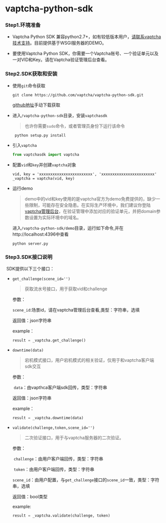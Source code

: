 # vaptcha-python-sdk

### Step1.环境准备

- Vaptcha Python SDK 兼容python2.7+，如有较低版本用户，[请联系vaptcha技术支持](https://wpa.qq.com/msgrd?v=3&uin=1828005327&site=qq&menu=yes)。目前提供基于WSGI服务器的DEMO。


- 要使用Vaptcha Python SDK，你需要一个Vaptcha账号、一个验证单元以及一对VID和Key。请在Vaptcha验证管理后台查看。

### Step2.SDK获取和安装

- 使用`git`命令获取

  ```shell
  git clone https://github.com/vaptcha/vaptcha-python-sdk.git
  ```

  [github地址](https://github.com/vaptcha/vaptcha-python-sdk)手动下载获取

- 进入`/vaptcha-python-sdk`目录，安装`vaptchasdk`

  > 也许你需要`sudo`命令，或者管理员身份下运行该命令

  ```shell
   python setup.py install
  ```

- 引入`vaptcha`

  ```Python
  from vaptchasdk import vaptcha
  ```

- 配置`vid`和`key`并创建`vaptcha`对象

  ```
  vid, key = 'xxxxxxxxxxxxxxxxxxxxxxxx', 'xxxxxxxxxxxxxxxxxxxxxxxx'
  _vaptcha = vaptcha(vid, key)
  ```

- 运行demo

  > demo中的vid和key使用的是vaptcha官方为demo免费提供的，缺少一些限制，可能存在安全隐患。在实际生产环境中，我们建议你登陆[vaptcha管理后台](https://www.vaptcha.com/manage)，在验证管理中添加对应的验证单元，并把domain参数设置为实际环境中的域名。

  进入`/vaptcha-python-sdk/demo`目录，运行如下命令,并在http://localhost:4396中查看

  ```shell
  python server.py
  ```

### Step3.SDK接口说明

​	SDK提供以下三个接口：

- `get_challenge(scene_id='')`

  > 获取流水号接口，用于获取vid和challenge

  参数：

  ​	`scene_id`:场景id，请在vaptcha管理后台查看,类型：字符串，选填

  返回值：json字符串

  example：

  ```Python
  result = _vaptcha.get_challenge()
  ```


- `downtime(data)`

  > 宕机模式接口，用户宕机模式的相关验证，仅用于和vaptcha客户端sdk交互

  参数：

  ​	`data`：由vapthca客户端sdk回传，类型：字符串

  返回值：json字符串

  example：

  ```Python
  result = _vaptcha.downtime(data)
  ```


- `validate(challenge,token,scene_id='')`

  > 二次验证接口，用于与vaptcha服务器的二次验证。

  参数：

  ​	`challenge`：由用户客户端回传，类型：字符串

  ​	`token`：由用户客户端回传，类型：字符串

  ​      `scene_id`：由用户配置，与`get_challenge`接口的`scene_id`一致，类型：字符串，选填

  返回值：bool类型

  example:

  ```python
  result = _vaptcha.validate(challenge, token)
  ```